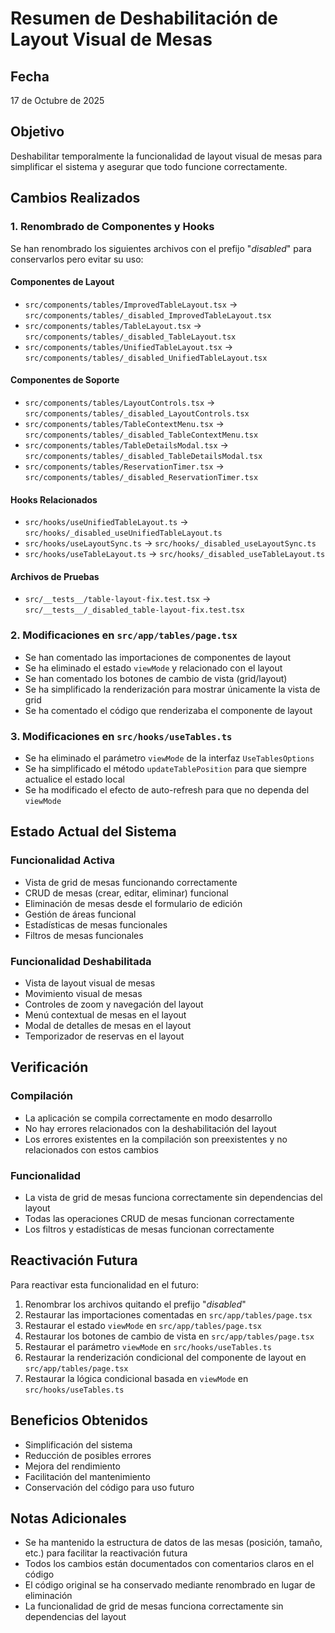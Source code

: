 # Resumen de Deshabilitación de Layout Visual de Mesas

## Fecha
17 de Octubre de 2025

## Objetivo
Deshabilitar temporalmente la funcionalidad de layout visual de mesas para simplificar el sistema y asegurar que todo funcione correctamente.

## Cambios Realizados

### 1. Renombrado de Componentes y Hooks
Se han renombrado los siguientes archivos con el prefijo "_disabled_" para conservarlos pero evitar su uso:

#### Componentes de Layout
- `src/components/tables/ImprovedTableLayout.tsx` → `src/components/tables/_disabled_ImprovedTableLayout.tsx`
- `src/components/tables/TableLayout.tsx` → `src/components/tables/_disabled_TableLayout.tsx`
- `src/components/tables/UnifiedTableLayout.tsx` → `src/components/tables/_disabled_UnifiedTableLayout.tsx`

#### Componentes de Soporte
- `src/components/tables/LayoutControls.tsx` → `src/components/tables/_disabled_LayoutControls.tsx`
- `src/components/tables/TableContextMenu.tsx` → `src/components/tables/_disabled_TableContextMenu.tsx`
- `src/components/tables/TableDetailsModal.tsx` → `src/components/tables/_disabled_TableDetailsModal.tsx`
- `src/components/tables/ReservationTimer.tsx` → `src/components/tables/_disabled_ReservationTimer.tsx`

#### Hooks Relacionados
- `src/hooks/useUnifiedTableLayout.ts` → `src/hooks/_disabled_useUnifiedTableLayout.ts`
- `src/hooks/useLayoutSync.ts` → `src/hooks/_disabled_useLayoutSync.ts`
- `src/hooks/useTableLayout.ts` → `src/hooks/_disabled_useTableLayout.ts`

#### Archivos de Pruebas
- `src/__tests__/table-layout-fix.test.tsx` → `src/__tests__/_disabled_table-layout-fix.test.tsx`

### 2. Modificaciones en `src/app/tables/page.tsx`
- Se han comentado las importaciones de componentes de layout
- Se ha eliminado el estado `viewMode` y relacionado con el layout
- Se han comentado los botones de cambio de vista (grid/layout)
- Se ha simplificado la renderización para mostrar únicamente la vista de grid
- Se ha comentado el código que renderizaba el componente de layout

### 3. Modificaciones en `src/hooks/useTables.ts`
- Se ha eliminado el parámetro `viewMode` de la interfaz `UseTablesOptions`
- Se ha simplificado el método `updateTablePosition` para que siempre actualice el estado local
- Se ha modificado el efecto de auto-refresh para que no dependa del `viewMode`

## Estado Actual del Sistema

### Funcionalidad Activa
- Vista de grid de mesas funcionando correctamente
- CRUD de mesas (crear, editar, eliminar) funcional
- Eliminación de mesas desde el formulario de edición
- Gestión de áreas funcional
- Estadísticas de mesas funcionales
- Filtros de mesas funcionales

### Funcionalidad Deshabilitada
- Vista de layout visual de mesas
- Movimiento visual de mesas
- Controles de zoom y navegación del layout
- Menú contextual de mesas en el layout
- Modal de detalles de mesas en el layout
- Temporizador de reservas en el layout

## Verificación

### Compilación
- La aplicación se compila correctamente en modo desarrollo
- No hay errores relacionados con la deshabilitación del layout
- Los errores existentes en la compilación son preexistentes y no relacionados con estos cambios

### Funcionalidad
- La vista de grid de mesas funciona correctamente sin dependencias del layout
- Todas las operaciones CRUD de mesas funcionan correctamente
- Los filtros y estadísticas de mesas funcionan correctamente

## Reactivación Futura

Para reactivar esta funcionalidad en el futuro:

1. Renombrar los archivos quitando el prefijo "_disabled_"
2. Restaurar las importaciones comentadas en `src/app/tables/page.tsx`
3. Restaurar el estado `viewMode` en `src/app/tables/page.tsx`
4. Restaurar los botones de cambio de vista en `src/app/tables/page.tsx`
5. Restaurar el parámetro `viewMode` en `src/hooks/useTables.ts`
6. Restaurar la renderización condicional del componente de layout en `src/app/tables/page.tsx`
7. Restaurar la lógica condicional basada en `viewMode` en `src/hooks/useTables.ts`

## Beneficios Obtenidos

- Simplificación del sistema
- Reducción de posibles errores
- Mejora del rendimiento
- Facilitación del mantenimiento
- Conservación del código para uso futuro

## Notas Adicionales

- Se ha mantenido la estructura de datos de las mesas (posición, tamaño, etc.) para facilitar la reactivación futura
- Todos los cambios están documentados con comentarios claros en el código
- El código original se ha conservado mediante renombrado en lugar de eliminación
- La funcionalidad de grid de mesas funciona correctamente sin dependencias del layout